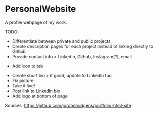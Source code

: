 # PersonalWebsite
A profile webpage of my work.

TODO:
- Differentiate between private and public projects
- Create description pages for each project instead of linking directly to Github
- Provide contact info > LinkedIn, Github, Instagram(?), email
+ Add icon to tab
- Create short bio > if good, update to LinkedIn too
- Fix picture
- Take it live!
- Post link to LinkedIn bio
- Add logo at bottom of page


Sources:
https://github.com/jordanhudgens/portfolio-html-site
